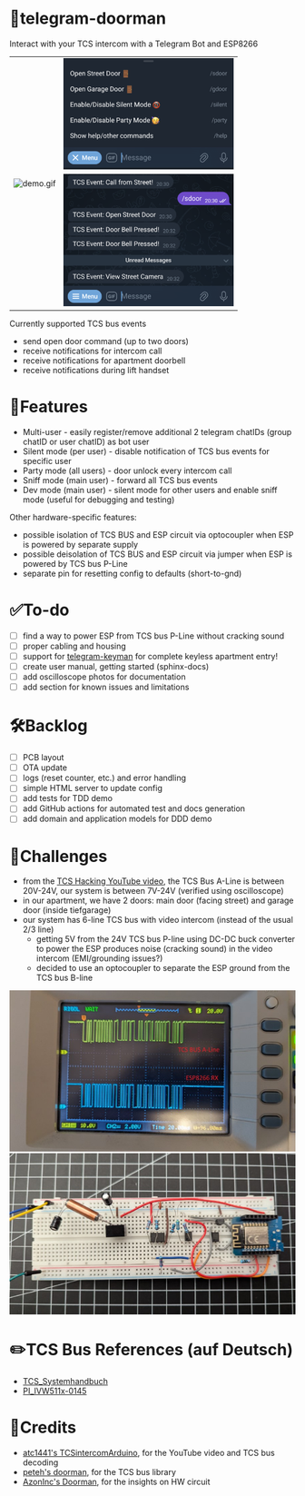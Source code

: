 # 🚪telegram-doorman
Interact with your TCS intercom with a Telegram Bot and ESP8266

<table>
 <tr>
  <td rowspan="2"><img src="/docs/demo.gif" alt="demo.gif" width="300"/></td>
  <td><img src="/docs/menu.png" alt="menu.png" width="300"/></td>
 </tr>
 <tr>
  <td><img src="/docs/notifications.png" alt="notifications.png" width="300"/></td>
 </tr>

</table>



Currently supported TCS bus events 
- send open door command (up to two doors)
- receive notifications for intercom call
- receive notifications for apartment doorbell
- receive notifications during lift handset


# 📱Features
- Multi-user - easily register/remove additional 2 telegram chatIDs (group chatID or user chatID) as bot user
- Silent mode (per user) - disable notification of TCS bus events for specific user
- Party mode (all users) - door unlock every intercom call
- Sniff mode (main user) - forward all TCS bus events 
- Dev mode (main user) - silent mode for other users and enable sniff mode (useful for debugging and testing)

Other hardware-specific features:
- possible isolation of TCS BUS and ESP circuit via optocoupler when ESP is powered by separate supply 
- possible deisolation of TCS BUS and ESP circuit via jumper when ESP is powered by TCS bus P-Line
- separate pin for resetting config to defaults (short-to-gnd)

# ✅To-do 
- [ ] find a way to power ESP from TCS bus P-Line  without cracking sound
- [ ] proper cabling and housing
- [ ] support for [telegram-keyman](https://github.com/jctots/telegram-keyman) for complete keyless apartment entry!
- [ ] create user manual, getting started (sphinx-docs)
- [ ] add oscilloscope photos for documentation
- [ ] add section for known issues and limitations

# 🛠️Backlog 
- [ ] PCB layout
- [ ] OTA update
- [ ] logs (reset counter, etc.) and error handling
- [ ] simple HTML server to update config
- [ ] add tests for TDD demo
- [ ] add GitHub actions for automated test and docs generation
- [ ] add domain and application models for DDD demo

# 🗻Challenges
- from the [TCS Hacking YouTube video](https://youtu.be/xFLoauqj9yA?si=zF_Vwu4iNptckhIR), the TCS Bus A-Line is between 20V-24V, our system is between 7V-24V (verified using oscilloscope)
- in our apartment, we have 2 doors: main door (facing street) and garage door (inside tiefgarage)
- our system has 6-line TCS bus with video intercom (instead of the usual 2/3 line)
    - getting 5V from the 24V TCS bus P-line using DC-DC buck converter to power the ESP produces noise (cracking sound) in the video intercom (EMI/grounding issues?)
    - decided to use an optocoupler to separate the ESP ground from the TCS bus B-line
 
<img src="/docs/osc.jpg" alt="osc.jpg" width="640"/>
<img src="/docs/breadboard.jpg" alt="breadboard.jpg" width="640"/> 

# ✏️TCS Bus References (auf Deutsch)
- [TCS_Systemhandbuch](https://www.tcsag.de/fileadmin/user_upload/TCS_DE/Metanavigation/Downloads/Publikationen/TCS_Systemhandbuch.pdf)
- [PI_IVW511x-0145](https://www.tcsag.de/fileadmin/user_upload/PI_IVW511x-0145.pdf)

# 📜Credits
- [atc1441's TCSintercomArduino](https://github.com/atc1441/TCSintercomArduino), for the YouTube video and TCS bus decoding
- [peteh's doorman](https://github.com/peteh/doorman), for the TCS bus library
- [AzonInc's Doorman](https://github.com/AzonInc/Doorman), for the insights on HW circuit
